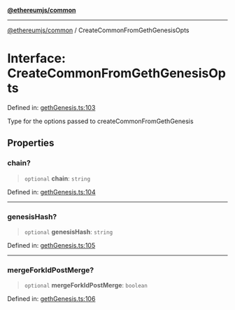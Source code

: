 [**@ethereumjs/common**](../README.md)

***

[@ethereumjs/common](../README.md) / CreateCommonFromGethGenesisOpts

# Interface: CreateCommonFromGethGenesisOpts

Defined in: [gethGenesis.ts:103](https://github.com/ethereumjs/ethereumjs-monorepo/blob/master/packages/common/src/gethGenesis.ts#L103)

Type for the options passed to createCommonFromGethGenesis

## Properties

### chain?

> `optional` **chain**: `string`

Defined in: [gethGenesis.ts:104](https://github.com/ethereumjs/ethereumjs-monorepo/blob/master/packages/common/src/gethGenesis.ts#L104)

***

### genesisHash?

> `optional` **genesisHash**: `string`

Defined in: [gethGenesis.ts:105](https://github.com/ethereumjs/ethereumjs-monorepo/blob/master/packages/common/src/gethGenesis.ts#L105)

***

### mergeForkIdPostMerge?

> `optional` **mergeForkIdPostMerge**: `boolean`

Defined in: [gethGenesis.ts:106](https://github.com/ethereumjs/ethereumjs-monorepo/blob/master/packages/common/src/gethGenesis.ts#L106)
